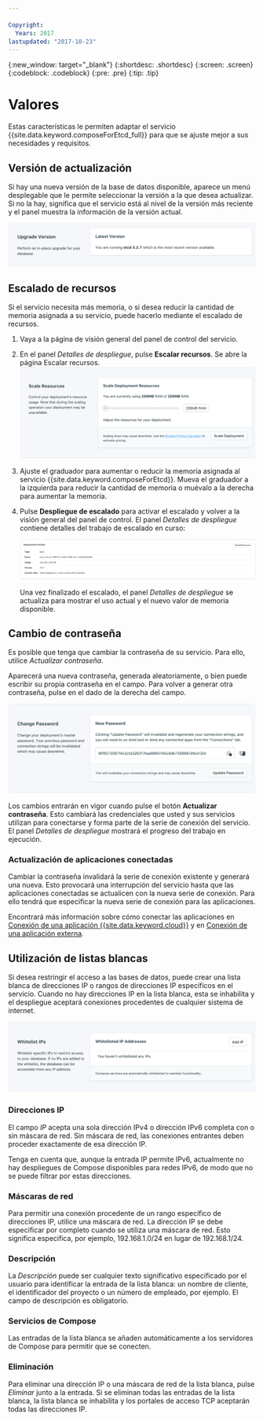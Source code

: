 ```yaml
---

Copyright:
  Years: 2017
lastupdated: "2017-10-23"
---
```


{:new_window: target="_blank"}
{:shortdesc: .shortdesc}
{:screen: .screen}
{:codeblock: .codeblock}
{:pre: .pre}
{:tip: .tip}

# Valores

Estas características le permiten adaptar el servicio {{site.data.keyword.composeForEtcd_full}} para que se ajuste mejor a sus necesidades y requisitos.


## Versión de actualización

Si hay una nueva versión de la base de datos disponible, aparece un menú desplegable que le permite seleccionar la versión a la que desea actualizar. Si no la hay, significa que el servicio está al nivel de la versión más reciente y el panel muestra la información de la versión actual.

![El panel Versión](./images/etcd-version-show.png "El panel Versión")


## Escalado de recursos

Si el servicio necesita más memoria, o si desea reducir la cantidad de memoria asignada a su servicio, puede hacerlo mediante el escalado de recursos.

1. Vaya a la página de visión general del panel de control del servicio.
2. En el panel _Detalles de despliegue_, pulse **Escalar recursos**. Se abre la página Escalar recursos. ![La página Escalar recursos](./images/etcd-scale-show.png "La página Escalar recursos")
3. Ajuste el graduador para aumentar o reducir la memoria asignada al servicio {{site.data.keyword.composeForEtcd}}. Mueva el graduador a la izquierda para reducir la cantidad de memoria o muévalo a la derecha para aumentar la memoria.
4. Pulse **Despliegue de escalado** para activar el escalado y volver a la visión general del panel de control. El panel _Detalles de despliegue_ contiene detalles del trabajo de escalado en curso:

    ![El panel Detalles de despliegue que muestra un trabajo en ejecución](./images/jobs_scaling.png "El panel Detalles de despliegue, que muestra un trabajo en ejecución; escalado de la base de datos a 2 unidades")

    Una vez finalizado el escalado, el panel _Detalles de despliegue_ se actualiza para mostrar el uso actual y el nuevo valor de memoria disponible.


## Cambio de contraseña

Es posible que tenga que cambiar la contraseña de su servicio. Para ello, utilice _Actualizar contraseña_. 

Aparecerá una nueva contraseña, generada aleatoriamente, o bien puede escribir su propia contraseña en el campo. Para volver a generar otra contraseña, pulse en el dado de la derecha del campo. 
  
![Actualización de la contraseña etcd](./images/etcd-update-password.png "El generador automático de contraseñas")

Los cambios entrarán en vigor cuando pulse el botón **Actualizar contraseña**. Esto cambiará las credenciales que usted y sus servicios utilizan para conectarse y forma parte de la serie de conexión del servicio. El panel _Detalles de despliegue_ mostrará el progreso del trabajo en ejecución.

### Actualización de aplicaciones conectadas
Cambiar la contraseña invalidará la serie de conexión existente y generará una nueva. Esto provocará una interrupción del servicio hasta que las aplicaciones conectadas se actualicen con la nueva serie de conexión. Para ello tendrá que especificar la nueva serie de conexión para las aplicaciones.

Encontrará más información sobre cómo conectar las aplicaciones en [Conexión de una aplicación {{site.data.keyword.cloud}}](./connecting-bluemix-app.html)
y en [Conexión de una aplicación externa](./connecting-external.html).


## Utilización de listas blancas

Si desea restringir el acceso a las bases de datos, puede crear una lista blanca de direcciones IP o rangos de direcciones IP específicos en el servicio. Cuando no hay direcciones IP en la lista blanca, esta se inhabilita y el despliegue aceptará conexiones procedentes de cualquier sistema de internet.

![Lista blanca de IP](./images/etcd-whitelist-show.png "Los campos de lista blanca.")

### Direcciones IP
El campo *IP* acepta una sola dirección IPv4 o dirección IPv6 completa con o sin máscara de red. Sin máscara de red, las conexiones entrantes deben proceder exactamente de esa dirección IP. 

Tenga en cuenta que, aunque la entrada IP permite IPv6, actualmente no hay despliegues de Compose disponibles para redes IPv6, de modo que no se puede filtrar por estas direcciones.

### Máscaras de red
Para permitir una conexión procedente de un rango específico de direcciones IP, utilice una máscara de red. La dirección IP se debe especificar por completo cuando se utiliza una máscara de red. Esto significa especifica, por ejemplo, 192.168.1.0/24 en lugar de 192.168.1/24.

### Descripción
La *Descripción* puede ser cualquier texto significativo especificado por el usuario para identificar la entrada de la lista blanca: un nombre de cliente, el identificador del proyecto o un número de empleado, por ejemplo. El campo de descripción es obligatorio.

### Servicios de Compose
Las entradas de la lista blanca se añaden automáticamente a los servidores de Compose para permitir que se conecten.

### Eliminación
Para eliminar una dirección IP o una máscara de red de la lista blanca, pulse *Eliminar* junto a la entrada.
Si se eliminan todas las entradas de la lista blanca, la lista blanca se inhabilita y los portales de acceso TCP aceptarán todas las direcciones IP.
